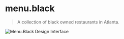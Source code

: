 # menu.black
> A collection of black owned restaurants in Atlanta.

![Menu.Black Design Interface](https://github.com/ohiosveryown/menu.black-2020/blob/master/static/img/art.jpg)
